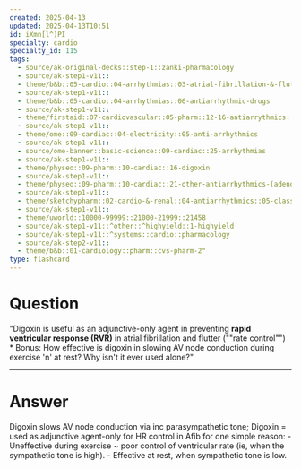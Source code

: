 ```yaml
---
created: 2025-04-13
updated: 2025-04-13T10:51
id: iXmn[l^)PI
specialty: cardio
specialty_id: 115
tags:
  - source/ak-original-decks::step-1::zanki-pharmacology
  - source/ak-step1-v11::
  - theme/b&b::05-cardio::04-arrhythmias::03-atrial-fibrillation-&-flutter
  - source/ak-step1-v11::
  - theme/b&b::05-cardio::04-arrhythmias::06-antiarrhythmic-drugs
  - source/ak-step1-v11::
  - theme/firstaid::07-cardiovascular::05-pharm::12-16-antiarrythmics::16-class-5-other-antiarrhythmics
  - source/ak-step1-v11::
  - theme/ome::09-cardiac::04-electricity::05-anti-arrhythmics
  - source/ak-step1-v11::
  - source/ome-banner::basic-science::09-cardiac::25-arrhythmias
  - source/ak-step1-v11::
  - theme/physeo::09-pharm::10-cardiac::16-digoxin
  - source/ak-step1-v11::
  - theme/physeo::09-pharm::10-cardiac::21-other-antiarrhythmics-(adenosine-and-magnesium)
  - source/ak-step1-v11::
  - theme/sketchypharm::02-cardio-&-renal::04-antiarrhythmics::05-class-v
  - source/ak-step1-v11::
  - theme/uworld::10000-99999::21000-21999::21458
  - source/ak-step1-v11::^other::^highyield::1-highyield
  - source/ak-step1-v11::^systems::cardio::pharmacology
  - source/ak-step2-v11::
  - theme/b&b::01-cardiology::pharm::cvs-pharm-2"
type: flashcard
---
```


# Question
"Digoxin is useful as an adjunctive-only agent in preventing **rapid ventricular response (RVR)** in atrial fibrillation and flutter (""rate control"")    * Bonus: How effective is digoxin in slowing AV node conduction during exercise 'n' at rest? Why isn't it ever used alone?"

---

# Answer
Digoxin slows AV node conduction via inc parasympathetic tone; Digoxin = used as adjunctive agent-only for HR control in Afib for one simple reason: - Uneffective during exercise ~ poor control of ventricular rate (ie, when the sympathetic tone is high). - Effective at rest, when sympathetic tone is low.